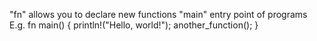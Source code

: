 "fn" allows you to declare new functions
"main" entry point of programs
E.g.
fn main() {
 println!("Hello, world!");
 another_function();
}

